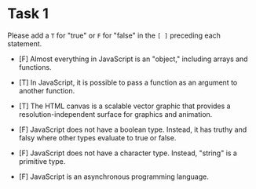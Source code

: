 # Task 1

Please add a `T` for "true" or `F` for "false" in the `[ ]` preceding each statement. 

- [F] Almost everything in JavaScript is an "object," including arrays and functions.

- [T] In JavaScript, it is possible to pass a function as an argument to another function.

- [T] The HTML canvas is a scalable vector graphic that provides a resolution-independent surface for graphics and animation.

- [F] JavaScript does not have a boolean type. Instead, it has truthy and falsy where other types evaluate to true or false.

- [F] JavaScript does not have a character type. Instead, "string" is a primitive type.

- [F] JavaScript is an asynchronous programming language.